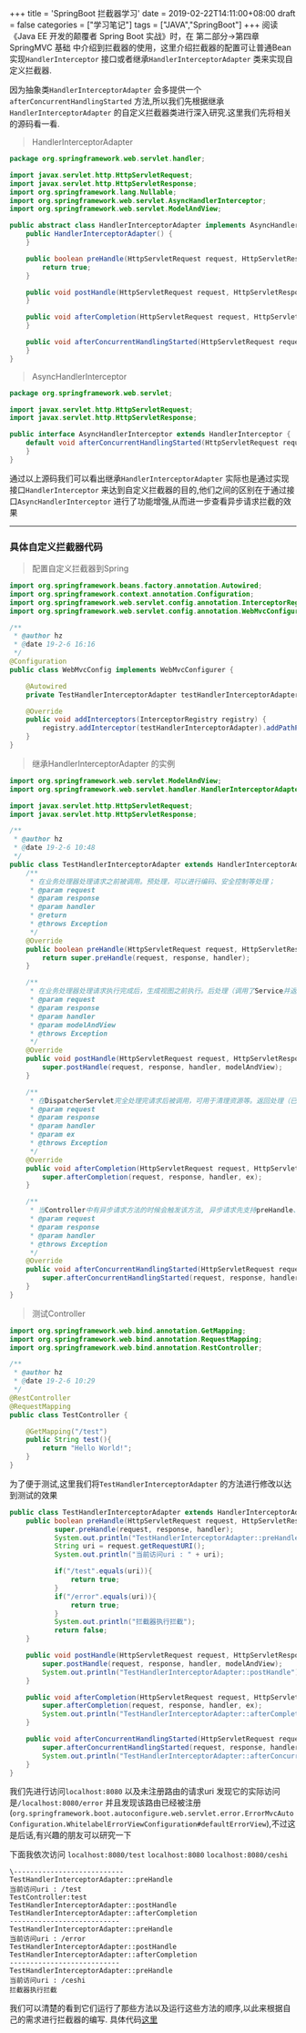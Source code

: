 +++
title = 'SpringBoot 拦截器学习'
date = 2019-02-22T14:11:00+08:00
draft = false
categories = ["学习笔记"]
tags = ["JAVA","SpringBoot"]
+++
阅读《Java EE 开发的颠覆者 Spring Boot 实战》时，在 第二部分->第四章 SpringMVC 基础 中介绍到拦截器的使用，这里介绍拦截器的配置可让普通Bean 实现`HandlerInterceptor` 接口或者继承`HandlerInterceptorAdapter` 类来实现自定义拦截器.

因为抽象类`HandlerInterceptorAdapter` 会多提供一个`afterConcurrentHandlingStarted` 方法,所以我们先根据继承`HandlerInterceptorAdapter` 的自定义拦截器类进行深入研究.这里我们先将相关的源码看一看.
<!-- more -->
> HandlerInterceptorAdapter

```java
package org.springframework.web.servlet.handler;

import javax.servlet.http.HttpServletRequest;
import javax.servlet.http.HttpServletResponse;
import org.springframework.lang.Nullable;
import org.springframework.web.servlet.AsyncHandlerInterceptor;
import org.springframework.web.servlet.ModelAndView;

public abstract class HandlerInterceptorAdapter implements AsyncHandlerInterceptor {
    public HandlerInterceptorAdapter() {
    }

    public boolean preHandle(HttpServletRequest request, HttpServletResponse response, Object handler) throws Exception {
        return true;
    }

    public void postHandle(HttpServletRequest request, HttpServletResponse response, Object handler, @Nullable ModelAndView modelAndView) throws Exception {
    }

    public void afterCompletion(HttpServletRequest request, HttpServletResponse response, Object handler, @Nullable Exception ex) throws Exception {
    }

    public void afterConcurrentHandlingStarted(HttpServletRequest request, HttpServletResponse response, Object handler) throws Exception {
    }
}
```
> AsyncHandlerInterceptor

```java
package org.springframework.web.servlet;

import javax.servlet.http.HttpServletRequest;
import javax.servlet.http.HttpServletResponse;

public interface AsyncHandlerInterceptor extends HandlerInterceptor {
    default void afterConcurrentHandlingStarted(HttpServletRequest request, HttpServletResponse response, Object handler) throws Exception {
    }
}
```

通过以上源码我们可以看出继承`HandlerInterceptorAdapter` 实际也是通过实现接口`HandlerInterceptor` 来达到自定义拦截器的目的,他们之间的区别在于通过接口`AsyncHandlerInterceptor` 进行了功能增强,从而进一步查看异步请求拦截的效果

---
### 具体自定义拦截器代码
> 配置自定义拦截器到Spring

```java
import org.springframework.beans.factory.annotation.Autowired;
import org.springframework.context.annotation.Configuration;
import org.springframework.web.servlet.config.annotation.InterceptorRegistry;
import org.springframework.web.servlet.config.annotation.WebMvcConfigurer;

/**
 * @author hz
 * @date 19-2-6 16:16
 */
@Configuration
public class WebMvcConfig implements WebMvcConfigurer {

    @Autowired
    private TestHandlerInterceptorAdapter testHandlerInterceptorAdapter;

    @Override
    public void addInterceptors(InterceptorRegistry registry) {
        registry.addInterceptor(testHandlerInterceptorAdapter).addPathPatterns("/**/*");
    }
}
```
> 继承HandlerInterceptorAdapter 的实例

```java
import org.springframework.web.servlet.ModelAndView;
import org.springframework.web.servlet.handler.HandlerInterceptorAdapter;

import javax.servlet.http.HttpServletRequest;
import javax.servlet.http.HttpServletResponse;

/**
 * @author hz
 * @date 19-2-6 10:48
 */
public class TestHandlerInterceptorAdapter extends HandlerInterceptorAdapter {
    /**
     * 在业务处理器处理请求之前被调用。预处理，可以进行编码、安全控制等处理；
     * @param request
     * @param response
     * @param handler
     * @return
     * @throws Exception
     */
    @Override
    public boolean preHandle(HttpServletRequest request, HttpServletResponse response, Object handler) throws Exception {
        return super.preHandle(request, response, handler);
    }

    /**
     * 在业务处理器处理请求执行完成后，生成视图之前执行。后处理（调用了Service并返回ModelAndView，但未进行页面渲染），有机会修改ModelAndView；
     * @param request
     * @param response
     * @param handler
     * @param modelAndView
     * @throws Exception
     */
    @Override
    public void postHandle(HttpServletRequest request, HttpServletResponse response, Object handler, ModelAndView modelAndView) throws Exception {
        super.postHandle(request, response, handler, modelAndView);
    }

    /**
     * 在DispatcherServlet完全处理完请求后被调用，可用于清理资源等。返回处理（已经渲染了页面），可以根据ex是否为null判断是否发生了异常，进行日志记录；
     * @param request
     * @param response
     * @param handler
     * @param ex
     * @throws Exception
     */
    @Override
    public void afterCompletion(HttpServletRequest request, HttpServletResponse response, Object handler, Exception ex) throws Exception {
        super.afterCompletion(request, response, handler, ex);
    }

    /**
     * 当Controller中有异步请求方法的时候会触发该方法, 异步请求先支持preHandle、然后执行afterConcurrentHandlingStarted, 异步线程完成之后执行会再执行preHandle、postHandle、afterCompletion
     * @param request
     * @param response
     * @param handler
     * @throws Exception
     */
    @Override
    public void afterConcurrentHandlingStarted(HttpServletRequest request, HttpServletResponse response, Object handler) throws Exception {
        super.afterConcurrentHandlingStarted(request, response, handler);
    }
}
```
> 测试Controller

```java
import org.springframework.web.bind.annotation.GetMapping;
import org.springframework.web.bind.annotation.RequestMapping;
import org.springframework.web.bind.annotation.RestController;

/**
 * @author hz
 * @date 19-2-6 10:29
 */
@RestController
@RequestMapping
public class TestController {

    @GetMapping("/test")
    public String test(){
        return "Hello World!";
    }
}
```
为了便于测试,这里我们将`TestHandlerInterceptorAdapter` 的方法进行修改以达到测试的效果
```java
public class TestHandlerInterceptorAdapter extends HandlerInterceptorAdapter {
    public boolean preHandle(HttpServletRequest request, HttpServletResponse response, Object handler) throws Exception {
           super.preHandle(request, response, handler);
           System.out.println("TestHandlerInterceptorAdapter::preHandle");
           String uri = request.getRequestURI();
           System.out.println("当前访问uri : " + uri);

           if("/test".equals(uri)){
               return true;
           }
           if("/error".equals(uri)){
               return true;
           }
           System.out.println("拦截器执行拦截");
           return false;
    }

    public void postHandle(HttpServletRequest request, HttpServletResponse response, Object handler, ModelAndView modelAndView) throws Exception {
        super.postHandle(request, response, handler, modelAndView);
        System.out.println("TestHandlerInterceptorAdapter::postHandle");
    }

    public void afterCompletion(HttpServletRequest request, HttpServletResponse response, Object handler, Exception ex) throws Exception {
        super.afterCompletion(request, response, handler, ex);
        System.out.println("TestHandlerInterceptorAdapter::afterCompletion");
    }

    public void afterConcurrentHandlingStarted(HttpServletRequest request, HttpServletResponse response, Object handler) throws Exception {
        super.afterConcurrentHandlingStarted(request, response, handler);
        System.out.println("TestHandlerInterceptorAdapter::afterConcurrentHandlingStarted");
    }
}
```
我们先进行访问`localhost:8080` 以及未注册路由的请求uri 发现它的实际访问是`/localhost:8080/error` 并且发现该路由已经被注册(`org.springframework.boot.autoconfigure.web.servlet.error.ErrorMvcAutoConfiguration.WhitelabelErrorViewConfiguration#defaultErrorView`),不过这是后话,有兴趣的朋友可以研究一下

下面我依次访问 `localhost:8080/test` `localhost:8080` `localhost:8080/ceshi`

```
\---------------------------
TestHandlerInterceptorAdapter::preHandle
当前访问uri : /test
TestController:test
TestHandlerInterceptorAdapter::postHandle
TestHandlerInterceptorAdapter::afterCompletion
---------------------------
TestHandlerInterceptorAdapter::preHandle
当前访问uri : /error
TestHandlerInterceptorAdapter::postHandle
TestHandlerInterceptorAdapter::afterCompletion
---------------------------
TestHandlerInterceptorAdapter::preHandle
当前访问uri : /ceshi
拦截器执行拦截
```

我们可以清楚的看到它们运行了那些方法以及运行这些方法的顺序,以此来根据自己的需求进行拦截器的编写.
具体代码[这里](https://github.com/ha0zi/demo/tree/master/interceptor)
